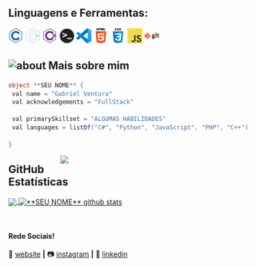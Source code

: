 ## **Linguagens e Ferramentas:**  

<code><img height="30" src="https://raw.githubusercontent.com/devicons/devicon/master/icons/c/c-line.svg"></code>
<code><img height="30" src="https://raw.githubusercontent.com/devicons/devicon/master/icons/cplusplus/cplusplus-line.svg"></code>
<code><img height="30" src="https://raw.githubusercontent.com/devicons/devicon/master/icons/csharp/csharp-line.svg"></code>
<code><img height="30" src="https://raw.githubusercontent.com/github/explore/80688e429a7d4ef2fca1e82350fe8e3517d3494d/topics/terminal/terminal.png"></code>
<code><img height="30" src="https://raw.githubusercontent.com/github/explore/80688e429a7d4ef2fca1e82350fe8e3517d3494d/topics/visual-studio-code/visual-studio-code.png"></code>
<code><img height="30" src="https://raw.githubusercontent.com/github/explore/80688e429a7d4ef2fca1e82350fe8e3517d3494d/topics/html/html.png"></code>
<code><img height="30" src="https://raw.githubusercontent.com/github/explore/80688e429a7d4ef2fca1e82350fe8e3517d3494d/topics/css/css.png"></code>
<code><img height="30" src="https://raw.githubusercontent.com/github/explore/80688e429a7d4ef2fca1e82350fe8e3517d3494d/topics/javascript/javascript.png"></code>
<code><img height="30" src="https://raw.githubusercontent.com/github/explore/80688e429a7d4ef2fca1e82350fe8e3517d3494d/topics/git/git.png"></code>

## <img width="45" alt="about" src="https://raw.github.com/elizarov/elizarov/master/about.png"> Mais sobre mim



```c#
object **SEU NOME** {
 val name = "Gabriel Ventura"
 val acknowledgements = "FullStack"
 
 val primarySkillset = "ALGUMAS HABILIDADES"
 val languages = listOf("C#", "Python", "JavaScript", "PHP", "C++") 

}
```
<img align="right" width="400" src="https://i2.wp.com/allhtaccess.info/wp-content/uploads/2018/03/programming.gif?fit=1281%2C716&ssl=1" />

## **GitHub Estatísticas**

<a href="https://github.com/Gurupreet">
  <img align="center" src="https://github-readme-stats.vercel.app/api/top-langs/?username=gbxventura&theme=dracula&hide_langs_below=1" />
</a>

<a href="https://github.com/Gurupreet">
 <img align="center" src="https://github-readme-stats.vercel.app/api?username=gbxventura&show_icons=true&theme=dracula&line_height=27" alt="**SEU NOME** github stats"/>
</a>

[website]: https://venturashop.com.br/
[instagram]: https://www.instagram.com/gbxventura/
[linkedin]: https://www.linkedin.com/in/gabriel-ventura-13028b208/
<br>

#### Rede Sociais!

🏡 [website][website] **|** 
📷 [instagram][instagram] **|** 
👔 [linkedin][linkedin]

